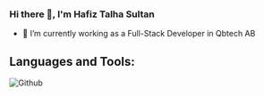 ### Hi there 👋, I'm Hafiz Talha Sultan

- 🔭 I’m currently working as a Full-Stack Developer in Qbtech AB

## Languages and Tools:
![Github](https://github.com/)

<!--
**TalhaSultan/TalhaSultan** is a ✨ _special_ ✨ repository because its `README.md` (this file) appears on your GitHub profile.

Here are some ideas to get you started:

- 🔭 I’m currently working on ...
- 🌱 I’m currently learning ...
- 👯 I’m looking to collaborate on ...
- 🤔 I’m looking for help with ...
- 💬 Ask me about ...
- 📫 How to reach me: ...
- 😄 Pronouns: ...
- ⚡ Fun fact: ...
-->
